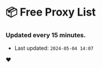 # :package: Free Proxy List
### Updated every 15 minutes.

- Last updated: `2024-05-04 14:07`

:heart:
